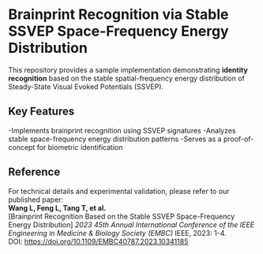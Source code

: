 # Brainprint Recognition via Stable SSVEP Space-Frequency Energy Distribution

This repository provides a sample implementation demonstrating **identity recognition** based on the stable spatial-frequency energy distribution of Steady-State Visual Evoked Potentials (SSVEP).

## Key Features
-Implements brainprint recognition using SSVEP signatures
-Analyzes stable space-frequency energy distribution patterns
-Serves as a proof-of-concept for biometric identification

## Reference
For technical details and experimental validation, please refer to our published paper:  
**Wang L, Feng L, Tang T, et al.**  
[Brainprint Recognition Based on the Stable SSVEP Space-Frequency Energy Distribution]
*2023 45th Annual International Conference of the IEEE Engineering in Medicine & Biology Society (EMBC)*
IEEE, 2023: 1-4.  
DOI: https://doi.org/10.1109/EMBC40787.2023.10341185
